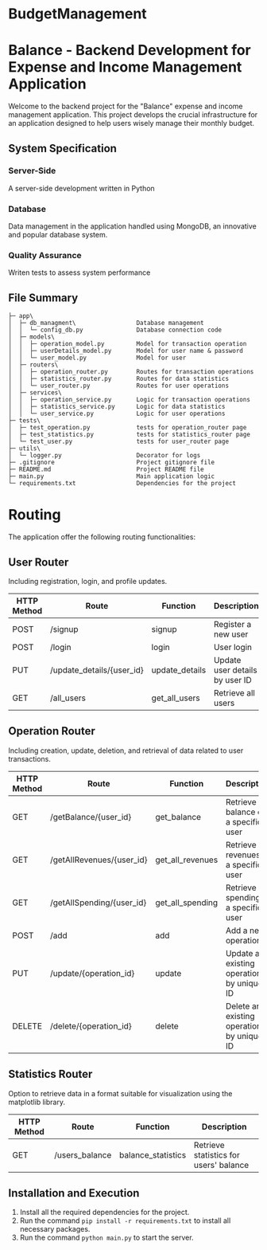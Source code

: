 # BudgetManagement
# Balance - Backend Development for Expense and Income Management Application

Welcome to the backend project for the "Balance" expense and income management application. This project develops the crucial infrastructure for an application designed to help users wisely manage their monthly budget.

## System Specification

### Server-Side
A server-side development written in Python

### Database
Data management in the application handled using MongoDB, an innovative and popular database system.

### Quality Assurance
Writen tests to assess system performance

## File Summary
    
    ├─ app\                             
    │  ├─ db_managment\                 Database management
    │  │  └─ config_db.py               Database connection code
    │  ├─ models\                       
    │  │  ├─ operation_model.py         Model for transaction operation
    │  │  ├─ userDetails_model.py       Model for user name & password
    │  │  └─ user_model.py              Model for user
    │  ├─ routers\                      
    │  │  ├─ operation_router.py        Routes for transaction operations
    │  │  ├─ statistics_router.py       Routes for data statistics
    │  │  └─ user_router.py             Routes for user operations
    │  ├─ services\                     
    │  │  ├─ operation_service.py       Logic for transaction operations
    │  │  ├─ statistics_service.py      Logic for data statistics
    │  │  └─ user_service.py            Logic for user operations
    ├─ tests\                           
    │  ├─ test_operation.py             tests for operation_router page
    │  ├─ test_statistics.py            tests for statistics_router page
    │  └─ test_user.py                  tests for user_router page
    ├─ utils\                           
    │  └─ logger.py                     Decorator for logs
    ├─ .gitignore                       Project gitignore file  
    ├─ README.md                        Project README file
    ├─ main.py                          Main application logic
    └─ requirements.txt                 Dependencies for the project
        

# Routing
The application offer the following routing functionalities:

## User Router
Including registration, login, and profile updates.


| HTTP Method | Route                    | Function          | Description                              |
|-------------|--------------------------|-------------------|------------------------------------------|
| POST        | /signup                  | signup            | Register a new user                      |
| POST        | /login                   | login             | User login                               |
| PUT         | /update_details/{user_id} | update_details    | Update user details by user ID           |
| GET         | /all_users               | get_all_users     | Retrieve all users                       |


## Operation Router
Including creation, update, deletion, and retrieval of data related to user transactions.


| HTTP Method | Route                  | Function        | Description                                     |
|-------------|------------------------|-----------------|-------------------------------------------------|
| GET         | /getBalance/{user_id} | get_balance     | Retrieve balance of a specific user             |
| GET         | /getAllRevenues/{user_id} | get_all_revenues | Retrieve all revenues of a specific user      |
| GET         | /getAllSpending/{user_id} | get_all_spending | Retrieve all spending of a specific user      |
| POST        | /add                   | add             | Add a new operation                            |
| PUT         | /update/{operation_id} | update          | Update an existing operation by unique ID       |
| DELETE      | /delete/{operation_id} | delete          | Delete an existing operation by unique ID       |

## Statistics Router
 Option to retrieve data in a format suitable for visualization using the matplotlib library.


| HTTP Method | Route            | Function             | Description                               |
|-------------|------------------|----------------------|-------------------------------------------|
| GET         | /users_balance   | balance_statistics   | Retrieve statistics for users' balance    |

## Installation and Execution

1. Install all the required dependencies for the project.
2. Run the command `pip install -r requirements.txt` to install all necessary packages.
3. Run the command `python main.py` to start the server.








